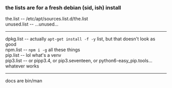 ### the lists are for a fresh debian (sid, ish) install  
the.list -- /etc/apt/sources.list.d/the.list  
unused.list -- ...unused...  

---------

dpkg.list -- actually `apt-get install -f -y` list, but that doesn't look as good  
npm.list -- `npm i -g` all these things  
pip.list -- lol what's a venv  
pip3.list -- or pipp3.4, or pip3.seventeen, or python6-easy_pip.tools... whatever works  

---------

docs are bin/man  
